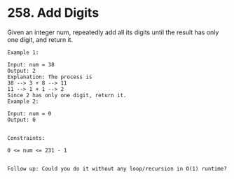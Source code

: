 # 258. Add Digits

Given an integer num, repeatedly add all its digits until the result has only one digit, and return it.

```
Example 1:

Input: num = 38
Output: 2
Explanation: The process is
38 --> 3 + 8 --> 11
11 --> 1 + 1 --> 2
Since 2 has only one digit, return it.
Example 2:

Input: num = 0
Output: 0


Constraints:

0 <= num <= 231 - 1


Follow up: Could you do it without any loop/recursion in O(1) runtime?
```